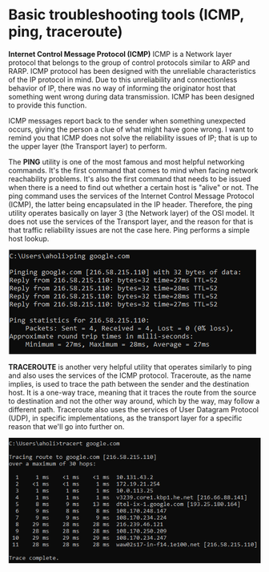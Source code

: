 # Basic troubleshooting tools \(ICMP, ping, traceroute\)

**Internet Control Message Protocol \(ICMP\)** ICMP is a Network layer protocol that belongs to the group of control protocols similar to ARP and RARP. ICMP protocol has been designed with the unreliable characteristics of the IP protocol in mind. Due to this unreliability and connectionless behavior of IP, there was no way of informing the originator host that something went wrong during data transmission. ICMP has been designed to provide this function.

ICMP messages report back to the sender when something unexpected occurs, giving the person a clue of what might have gone wrong. I want to remind you that ICMP does not solve the reliability issues of IP; that is up to the upper layer \(the Transport layer\) to perform.

The **PING** utility is one of the most famous and most helpful networking commands. It's the first command that comes to mind when facing network reachability problems. It's also the first command that needs to be issued when there is a need to find out whether a certain host is "alive" or not. The ping command uses the services of the Internet Control Message Protocol \(ICMP\), the latter being encapsulated in the IP header. Therefore, the ping utility operates basically on layer 3 \(the Network layer\) of the OSI model. It does not use the services of the Transport layer, and the reason for that is that traffic reliability issues are not the case here. Ping performs a simple host lookup.

![](../../.gitbook/assets/image%20%2863%29.png)

**TRACEROUTE** is another very helpful utility that operates similarly to ping and also uses the services of the ICMP protocol. Traceroute, as the name implies, is used to trace the path between the sender and the destination host. It is a one-way trace, meaning that it traces the route from the source to destination and not the other way around, which by the way, may follow a different path. Traceroute also uses the services of User Datagram Protocol \(UDP\), in specific implementations, as the transport layer for a specific reason that we'll go into further on.

![](../../.gitbook/assets/image%20%2853%29.png)

